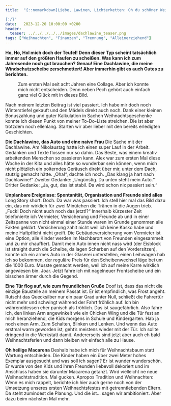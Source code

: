 ```yaml
---
title:  "{::nomarkdown}Liebe, Lawinen, Lichterketten: Oh du schöner Weihnachts-Wahnsinn

{:/}"
date:   2023-12-20 10:00:00 +0200
header:
  teaser: ../../../../../images/dachlawine_teaser.png
tags: ["Weihnachten", "Finanzen", "Trennung", "Alleinerziehend"]
---
```


**Ho, Ho, Hol mich doch der Teufel! Denn dieser Typ scheint tatsächlich immer auf den größten Haufen zu scheißen. Was kann ich zum Jahresende noch gut brauchen? Genau! Eine Dachlawine, die meine Windschutzscheibe zerschmettert! Aber immerhin gibt es auch Gutes zu berichten.**

<figure>
  <img src="../../../../../images/dachlawine.png" alt="">
  <figcaption>Zum ersten Mal seit acht Jahren eine Collage. Aber ich konnte mich nicht entscheiden. Denn neben Pech gehört auch einfach ganz viel Glück mit in dieses Bild.</figcaption>
</figure>      

Nach meinem letzten Beitrag ist viel passiert. Ich habe mir doch noch Winterstiefel gekauft und den Mädels direkt auch noch. Dank einer kleinen Bonuszahlung und guter Kalkulation in Sachen Weihnachtsgeschenke konnte ich diesen Punkt von meiner To-Do-Liste streichen. Die ist aber trotzdem noch ellenlang. Starten wir aber lieber mit den bereits erledigten Geschichten. 

<b>Die Dachlawine, das Auto und eine naive Frau</b>
Die Sache mit der Dachlawine. Am Nikolaustag hatte ich einen super Lauf in der Arbeit. Gedanken und Texte flossen nur so dahin. Das Beste, was einem kreativ arbeitenden Menschen so passieren kann. Alex war zum ersten Mal diese Woche in der Kita und alles hätte so wunderbar sein können, wenn mich nicht plötzlich ein polterndes Geräusch direkt über mir, unter dem Dach, stutzig gemacht hätte. „Oha!“, dachte ich noch. „Das klang ja hart nach Dachlawine!“ Zweiter Gedanke: „Ungünstig. Da unten steht mein Auto.“ Dritter Gedanke: „Ja, gut, das ist stabil. Da wird schon nix passiert sein.“

<b>Unplanbare Ereignisse: Spontanität, Organisation und Freunde sind alles</b>
Long Story short: Doch. Da war was passiert. Ich stell hier mal das Bild dazu ein, das mir wirklich für zwei Minütchen die Tränen in die Augen trieb. „Fuck! Doch nicht auch noch das jetzt!?“ Innerhalb kürzester Zeit telefonierte ich Vermieter, Versicherung und Freunde ab und in einer Zeitspanne von nicht einmal einer Stunde waren im Grunde genommen alle Fakten geklärt. Versicherung zahlt nicht weil ich keine Kasko habe und meine Haftpflicht nicht greift. Die Gebäudeversicherung vom Vermieter ist eine Option, alle Kinder werden im Nachbarort von Freunden eingesammelt und zu mir chauffiert. Damit mein Auto innen nicht nass wird (der Eisblock ist straight durch die Scheibe, da lagen Scherben auf den Vordersitzen), konnte ich ein armes Auto in der Glaserei unterstellen, einen Leihwagen hab ich so bekommen, der reguläre Preis für den Scheibenwechsel läge bei um die 1000 Euro. Musste gemacht werden, weil ich auf meine Karre wirklich angewiesen bin. Joar. Jetzt fahre ich mit nagelneuer Frontscheibe und ein bisschen ärmer durch die Gegend.

<b>Eine Tür flog auf, wie zum freundlichen Gruße</b>
Doof ist, dass das nicht die einzige Baustelle an meinem Passat ist. Er ist empfindlich, was Frost angeht. Rutscht das Quecksilber nur ein paar Grad unter Null, schließt die Fahrertür nicht mehr und schwingt während der Fahrt fröhlich auf. Ich bin währenddessen eher panisch als fröhlich. Das ist saugefährlich. Also fahre ich, den linken Arm angewinkelt wie ein Chicken Wing und die Tür fest an mich heranziehend, die Kids morgens in Schule und Kindergarten. Hab ja noch einen Arm. Zum Schalten, Blinken und Lenken. Und wenn das Auto erstmal warm geworden ist, geht’s meistens wieder mit der Tür. Ich sollte dringend in die Werkstatt damit. Andererseits sind jetzt aber auch eh bald Weihnachtsferien und dann bleiben wir einfach alle zu Hause. 

<b>Oh heilige Macarena</b>
Deshalb habe ich mich für Weihnachtsbaum statt Wartung entschieden. Die Kinder haben ein über zwei Meter hohes Exemplar ausgesucht und was soll ich sagen? Er ist wunder wunderschön. Er wurde von den Kids und ihren Freunden liebevoll dekoriert und im Anschluss haben sie darunter Macarena getanzt. Wird vielleicht ne neue Weihnachtstradition. Mal gucken. Apropos Tradition und Weihnachten: Wenn es mich rappelt, berichte ich hier auch gerne noch von der Umsetzung unseres ersten Weihnachtsfestes mit getrenntlebenden Eltern. Da steht zumindest die Planung. Und die ist… sagen wir ambitioniert. Aber dazu beim nächsten Mal mehr.





 






 

 





 









 















 















 

 





 

  


 
 
 
 


   


 



 






 






 


 
 






















 








 

   



















  












 






 





  


  






					 


 
 








